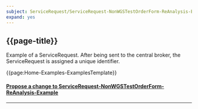 ```yaml
---
subject: ServiceRequest/ServiceRequest-NonWGSTestOrderForm-ReAnalysis-Example
expand: yes
---
```



## {{page-title}}

Example of a ServiceRequest. After being sent to the central broker, the ServiceRequest is assigned a unique identifier.


{{page:Home-Examples-ExamplesTemplate}}


<div id="Feedback" class="tabcontent">
<h4><a href='https://simplifier.net/NHS-Digital-FHIR-Genomics-Implementation-Guide/ServiceRequest-ServiceRequest-NonWGSTestOrderForm-ReAnalysis-Example/~issues?level=File' target="_blank">Propose a change to ServiceRequest-NonWGSTestOrderForm-ReAnalysis-Example</a></h4>
</div>

---